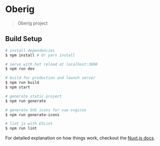 # Oberig

> Oberig project

## Build Setup

``` bash
# install dependencies
$ npm install # Or yarn install

# serve with hot reload at localhost:3000
$ npm run dev

# build for production and launch server
$ npm run build
$ npm start

# generate static project
$ npm run generate

# generate SVG icons for vue-svgicon
$ npm run generate-icons

# lint js with ESLint
$ npm run lint
```

For detailed explanation on how things work, checkout the [Nuxt.js docs](https://github.com/nuxt/nuxt.js).
